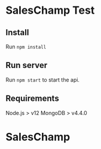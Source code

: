# SalesChamp Test

## Install

Run `npm install`

## Run server

Run `npm start` to start the api.

## Requirements
Node.js > v12
MongoDB > v4.4.0


# SalesChamp
